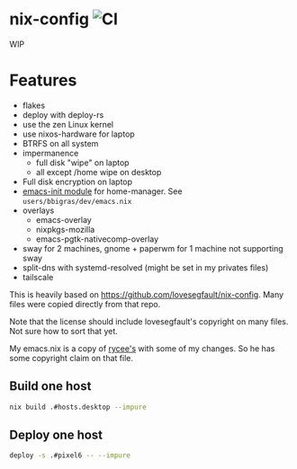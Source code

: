# nix-config ![CI](https://github.com/bbigras/nix-config/workflows/CI/badge.svg)

WIP

# Features
- flakes
- deploy with deploy-rs
- use the zen Linux kernel
- use nixos-hardware for laptop
- BTRFS on all system
- impermanence
  - full disk "wipe" on laptop
  - all except /home wipe on desktop
- Full disk encryption on laptop
- [emacs-init module](https://gitlab.com/rycee/nur-expressions/blob/master/hm-modules/emacs-init.nix) for home-manager. See `users/bbigras/dev/emacs.nix`
- overlays
  - emacs-overlay
  - nixpkgs-mozilla
  - emacs-pgtk-nativecomp-overlay
- sway for 2 machines, gnome + paperwm for 1 machine not supporting sway
- split-dns with systemd-resolved (might be set in my privates files)
- tailscale

This is heavily based on https://github.com/lovesegfault/nix-config. Many files were copied directly from that repo.

Note that the license should include lovesegfault's copyright on many files. Not sure how to sort that yet.

My emacs.nix is a copy of [rycee's](https://gitlab.com/rycee/configurations/-/commits/master/user/emacs.nix) with some of my changes. So he has some copyright claim on that file.

## Build one host

```sh
nix build .#hosts.desktop --impure
```

## Deploy one host

```sh
deploy -s .#pixel6 -- --impure
```
